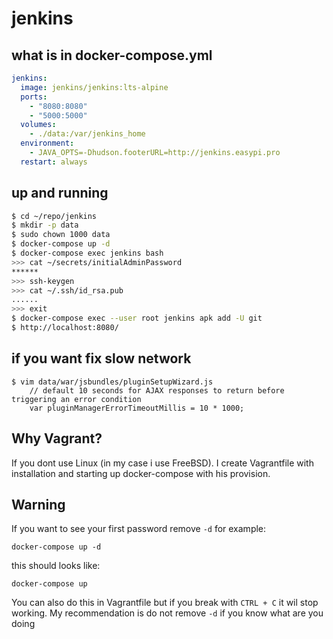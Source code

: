 jenkins
=======

## what is in  docker-compose.yml

```yaml
jenkins:
  image: jenkins/jenkins:lts-alpine
  ports:
    - "8080:8080"
    - "5000:5000"
  volumes:
    - ./data:/var/jenkins_home
  environment:
    - JAVA_OPTS=-Dhudson.footerURL=http://jenkins.easypi.pro
  restart: always
```

## up and running

```bash
$ cd ~/repo/jenkins
$ mkdir -p data
$ sudo chown 1000 data
$ docker-compose up -d
$ docker-compose exec jenkins bash
>>> cat ~/secrets/initialAdminPassword
******
>>> ssh-keygen
>>> cat ~/.ssh/id_rsa.pub
......
>>> exit
$ docker-compose exec --user root jenkins apk add -U git
$ http://localhost:8080/
```

## if you want fix slow network

```
$ vim data/war/jsbundles/pluginSetupWizard.js
    // default 10 seconds for AJAX responses to return before triggering an error condition
    var pluginManagerErrorTimeoutMillis = 10 * 1000;
```

## Why Vagrant?

If you dont use Linux (in my case i use FreeBSD). I create Vagrantfile with installation and starting up docker-compose with his provision.

## Warning

If you want to see your first password remove `-d`
for example:

```
docker-compose up -d
```
this should looks like:

```
docker-compose up
```

You can also do this in Vagrantfile
but if you break with `CTRL + C` it wil stop working.
My recommendation is do not remove `-d` if you know what are you doing


